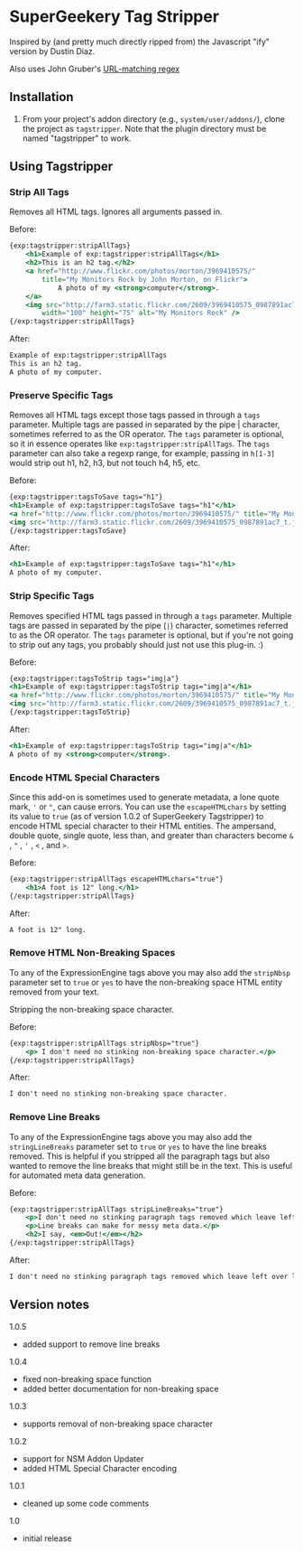 # SuperGeekery Tag Stripper

Inspired by (and pretty much directly ripped from) the Javascript "ify" version by Dustin Diaz.

Also uses John Gruber's [URL-matching regex](http://daringfireball.net/2009/11/liberal_regex_for_matching_urls)

## Installation

1. From your project's addon directory (e.g., `system/user/addons/`), clone the project as `tagstripper`. Note that the plugin directory must be named "tagstripper" to work.

## Using Tagstripper

### Strip All Tags

Removes all HTML tags. Ignores all arguments passed in.

Before:

```mustache
{exp:tagstripper:stripAllTags}
    <h1>Example of exp:tagstripper:stripAllTags</h1>
    <h2>This is an h2 tag.</h2>
    <a href="http://www.flickr.com/photos/morton/3969410575/"
        title="My Monitors Rock by John Morton, on Flickr">
            A photo of my <strong>computer</strong>.
    </a>
    <img src="http://farm3.static.flickr.com/2609/3969410575_0987891ac7_t.jpg"
        width="100" height="75" alt="My Monitors Rock" />
{/exp:tagstripper:stripAllTags}
```

After:

```mustache
Example of exp:tagstripper:stripAllTags
This is an h2 tag.
A photo of my computer.
```

### Preserve Specific Tags

Removes all HTML tags except those tags passed in through a `tags` parameter. Multiple tags are passed in separated by the pipe | character, sometimes referred to as the OR operator. The `tags` parameter is optional, so it in essence operates like `exp:tagstripper:stripAllTags`. The `tags` parameter can also take a regexp range, for example, passing in `h[1-3]` would strip out h1, h2, h3, but not touch h4, h5, etc.

Before:

```mustache
{exp:tagstripper:tagsToSave tags="h1"}
<h1>Example of exp:tagstripper:tagsToSave tags="h1"</h1>
<a href="http://www.flickr.com/photos/morton/3969410575/" title="My Monitors Rock by John Morton, on Flickr">A photo of my <strong>computer</strong>.</a>
<img src="http://farm3.static.flickr.com/2609/3969410575_0987891ac7_t.jpg" width="100" height="75" alt="My Monitors Rock" />
{/exp:tagstripper:tagsToSave}
```

After:

```mustache
<h1>Example of exp:tagstripper:tagsToSave tags="h1"</h1>
A photo of my computer.
```

### Strip Specific Tags

Removes specified HTML tags passed in through a `tags` parameter. Multiple tags are passed in separated by the pipe (`|`) character, sometimes referred to as the OR operator. The `tags` parameter is optional, but if you're not going to strip out any tags, you probably should just not use this plug-in. :)

Before:

```mustache
{exp:tagstripper:tagsToStrip tags="img|a"}
<h1>Example of exp:tagstripper:tagsToStrip tags="img|a"</h1>
<a href="http://www.flickr.com/photos/morton/3969410575/" title="My Monitors Rock by John Morton, on Flickr">A photo of my <strong>computer</strong>.</a>
<img src="http://farm3.static.flickr.com/2609/3969410575_0987891ac7_t.jpg" width="100" height="75" alt="My Monitors Rock" />
{/exp:tagstripper:tagsToStrip}
```

After:

```mustache
<h1>Example of exp:tagstripper:tagsToStrip tags="img|a"</h1>
A photo of my <strong>computer</strong>.
```

### Encode HTML Special Characters

Since this add-on is sometimes used to generate metadata, a lone quote mark, `'` or `"`, can cause errors. You can use the `escapeHTMLchars` by setting its value to `true` (as of version 1.0.2 of SuperGeekery Tagstripper) to encode HTML special character to their HTML entities. The ampersand, double quote, single quote, less than, and greater than characters become `&` , `"` , `'` , `<` , and `>`.

Before:

```mustache
{exp:tagstripper:stripAllTags escapeHTMLchars="true"}
    <h1>A foot is 12" long.</h1>
{/exp:tagstripper:stripAllTags}
```

After:

```mustache
A foot is 12" long.
```

### Remove HTML Non-Breaking Spaces

To any of the ExpressionEngine tags above you may also add the `stripNbsp` parameter set to `true` or `yes` to have the non-breaking space HTML entity removed from your text.

Stripping the non-breaking space character.

Before:

```mustache
{exp:tagstripper:stripAllTags stripNbsp="true"}
    <p> I don't need no stinking non-breaking space character.</p>
{/exp:tagstripper:stripAllTags}
```

After:

```mustache
I don't need no stinking non-breaking space character.
```

### Remove Line Breaks

To any of the ExpressionEngine tags above you may also add the `stringLineBreaks` parameter set to `true` or `yes` to have the line breaks removed. This is helpful if you stripped all the paragraph tags but also wanted to remove the line breaks that might still be in the text. This is useful for automated meta data generation.

Before:

```mustache
{exp:tagstripper:stripAllTags stripLineBreaks="true"}
    <p>I don't need no stinking paragraph tags removed which leave left over line breaks.</p>
    <p>Line breaks can make for messy meta data.</p>
    <h2>I say, <em>Out!</em></h2>
{/exp:tagstripper:stripAllTags}
```

After:

```mustache
I don't need no stinking paragraph tags removed which leave left over line breaks. Line breaks can make for messy meta data. I say, Out!
```

## Version notes

1.0.5

- added support to remove line breaks

1.0.4

- fixed non-breaking space function
- added better documentation for non-breaking space

1.0.3

- supports removal of non-breaking space character

1.0.2

- support for NSM Addon Updater
- added HTML Special Character encoding

1.0.1

- cleaned up some code comments

1.0

- initial release
